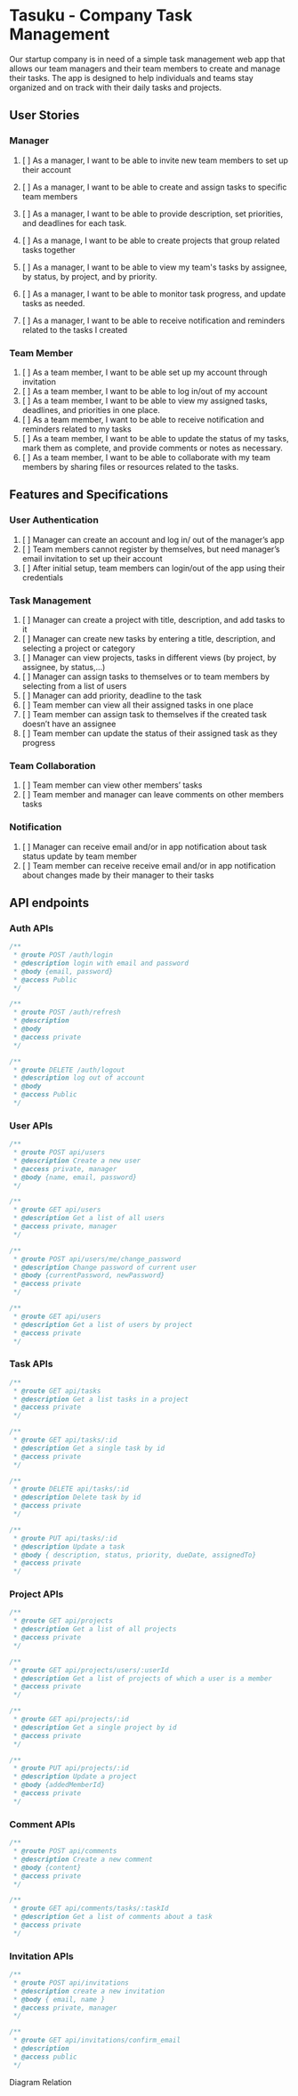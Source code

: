 # Tasuku - Company Task Management

Our startup company is in need of a simple task management web app that allows our team managers and their team members to create and manage their tasks. The app is designed to help individuals and teams stay organized and on track with their daily tasks and projects.

## User Stories

### Manager

1. [ ] As a manager, I want to be able to invite new team members to set up their account

2. [ ] As a manager, I want to be able to create and assign tasks to specific team members
3. [ ] As a manager, I want to be able to provide description, set priorities, and deadlines for each task.
4. [ ] As a manage, I want to be able to create projects that group related tasks together
5. [ ] As a manager, I want to be able to view my team's tasks by assignee, by status, by project, and by priority.
6. [ ] As a manager, I want to be able to monitor task progress, and update tasks as needed.
7. [ ] As a manager, I want to be able to receive notification and reminders related to the tasks I created

### Team Member

1. [ ] As a team member, I want to be able set up my account through invitation
2. [ ] As a team member, I want to be able to log in/out of my account
3. [ ] As a team member, I want to be able to view my assigned tasks, deadlines, and priorities in one place.
4. [ ] As a team member, I want to be able to receive notification and reminders related to my tasks
5. [ ] As a team member, I want to be able to update the status of my tasks, mark them as complete, and provide comments or notes as necessary.
6. [ ] As a team member, I want to be able to collaborate with my team members by sharing files or resources related to the tasks.

## Features and Specifications

### User Authentication

1. [ ] Manager can create an account and log in/ out of the manager’s app
2. [ ] Team members cannot register by themselves, but need manager’s email invitation to set up their account
3. [ ] After initial setup, team members can login/out of the app using their credentials

### Task Management

1. [ ] Manager can create a project with title, description, and add tasks to it
2. [ ] Manager can create new tasks by entering a title, description, and selecting a project or category
3. [ ] Manager can view projects, tasks in different views (by project, by assignee, by status,…)
4. [ ] Manager can assign tasks to themselves or to team members by selecting from a list of users
5. [ ] Manager can add priority, deadline to the task
6. [ ] Team member can view all their assigned tasks in one place
7. [ ] Team member can assign task to themselves if the created task doesn’t have an assignee
8. [ ] Team member can update the status of their assigned task as they progress

### Team Collaboration

1. [ ] Team member can view other members’ tasks
2. [ ] Team member and manager can leave comments on other members tasks

### Notification

1. [ ] Manager can receive email and/or in app notification about task status update by team member
2. [ ] Team member can receive receive email and/or in app notification about changes made by their manager to their tasks

## API endpoints

### Auth APIs

```javascript
/**
 * @route POST /auth/login
 * @description login with email and password
 * @body {email, password}
 * @access Public
 */
```

```javascript
/**
 * @route POST /auth/refresh
 * @description
 * @body
 * @access private
 */
```

```javascript
/**
 * @route DELETE /auth/logout
 * @description log out of account
 * @body
 * @access Public
 */
```

### User APIs

```javascript
/**
 * @route POST api/users
 * @description Create a new user
 * @access private, manager
 * @body {name, email, password}
 */
```

```javascript
/**
 * @route GET api/users
 * @description Get a list of all users
 * @access private, manager
 */
```

```javascript
/**
 * @route POST api/users/me/change_password
 * @description Change password of current user
 * @body {currentPassword, newPassword}
 * @access private
 */
```

```javascript
/**
 * @route GET api/users
 * @description Get a list of users by project
 * @access private
 */
```

### Task APIs

```javascript
/**
 * @route GET api/tasks
 * @description Get a list tasks in a project
 * @access private
 */
```

```javascript
/**
 * @route GET api/tasks/:id
 * @description Get a single task by id
 * @access private
 */
```

```javascript
/**
 * @route DELETE api/tasks/:id
 * @description Delete task by id
 * @access private
 */
```

```javascript
/**
 * @route PUT api/tasks/:id
 * @description Update a task
 * @body { description, status, priority, dueDate, assignedTo}
 * @access private
 */
```

### Project APIs

```javascript
/**
 * @route GET api/projects
 * @description Get a list of all projects
 * @access private
 */
```

```javascript
/**
 * @route GET api/projects/users/:userId
 * @description Get a list of projects of which a user is a member
 * @access private
 */
```

```javascript
/**
 * @route GET api/projects/:id
 * @description Get a single project by id
 * @access private
 */
```

```javascript
/**
 * @route PUT api/projects/:id
 * @description Update a project
 * @body {addedMemberId}
 * @access private
 */
```

### Comment APIs

```javascript
/**
 * @route POST api/comments
 * @description Create a new comment
 * @body {content}
 * @access private
 */
```

```javascript
/**
 * @route GET api/comments/tasks/:taskId
 * @description Get a list of comments about a task
 * @access private
 */
```

### Invitation APIs

```javascript
/**
 * @route POST api/invitations
 * @description create a new invitation
 * @body { email, name }
 * @access private, manager
 */
```

```javascript
/**
 * @route GET api/invitations/confirm_email
 * @description
 * @access public
 */
```

Diagram Relation
